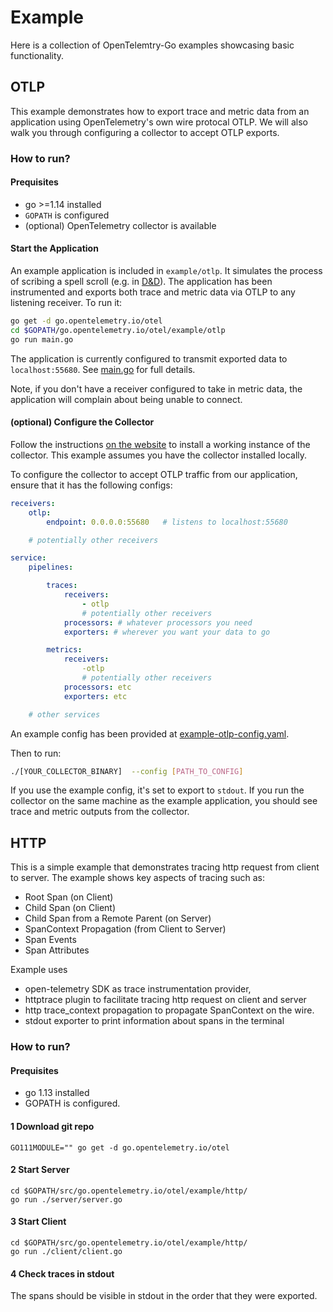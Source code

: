 # Example
Here is a collection of OpenTelemtry-Go examples showcasing basic functionality.

## OTLP
This example demonstrates how to export trace and metric data from an
application using OpenTelemetry's own wire protocal OTLP. We will also walk
you through configuring a collector to accept OTLP exports.

### How to run?

#### Prequisites
- go >=1.14 installed
- `GOPATH` is configured
- (optional) OpenTelemetry collector is available

#### Start the Application
An example application is included in `example/otlp`. It simulates the process
of scribing a spell scroll (e.g. in [D&D](https://roll20.net/compendium/dnd5e/Spell%20Scroll#content)).
The application has been instrumented and exports both trace and metric data
via OTLP to any listening receiver. To run it:

```sh
go get -d go.opentelemetry.io/otel
cd $GOPATH/go.opentelemetry.io/otel/example/otlp
go run main.go
```

The application is currently configured to transmit exported data to
`localhost:55680`. See [main.go](otlp/main.go) for full details.

Note, if you don't have a receiver configured to take in metric data, the
application will complain about being unable to connect.

#### (optional) Configure the Collector
Follow the instructions [on the
website](https://opentelemetry.io/docs/collector/about/) to install a working
instance of the collector. This example assumes you have the collector installed
locally.

To configure the collector to accept OTLP traffic from our application,
ensure that it has the following configs:

```yaml
receivers:
    otlp:
        endpoint: 0.0.0.0:55680   # listens to localhost:55680

    # potentially other receivers

service:
    pipelines:

        traces:
            receivers:
                - otlp
                # potentially other receivers
            processors: # whatever processors you need
            exporters: # wherever you want your data to go

        metrics:
            receivers:
                -otlp
                # potentially other receivers
            processors: etc
            exporters: etc

    # other services
```

An example config has been provided at
[example-otlp-config.yaml](otlp/example-otlp-config.yaml).

Then to run:
```sh
./[YOUR_COLLECTOR_BINARY]  --config [PATH_TO_CONFIG]
```

If you use the example config, it's set to export to `stdout`. If you run
the collector on the same machine as the example application, you should
see trace and metric outputs from the collector.



## HTTP
This is a simple example that demonstrates tracing http request from client to server. The example
shows key aspects of tracing such as:

- Root Span (on Client)
- Child Span (on Client)
- Child Span from a Remote Parent (on Server)
- SpanContext Propagation (from Client to Server)
- Span Events
- Span Attributes

Example uses
- open-telemetry SDK as trace instrumentation provider,
- httptrace plugin to facilitate tracing http request on client and server
- http trace_context propagation to propagate SpanContext on the wire.
- stdout exporter to print information about spans in the terminal

### How to run?

#### Prequisites

- go 1.13 installed
- GOPATH is configured.

#### 1 Download git repo
```
GO111MODULE="" go get -d go.opentelemetry.io/otel
```

#### 2 Start Server
```
cd $GOPATH/src/go.opentelemetry.io/otel/example/http/
go run ./server/server.go
```

#### 3 Start Client
```
cd $GOPATH/src/go.opentelemetry.io/otel/example/http/
go run ./client/client.go
```

#### 4 Check traces in stdout

The spans should be visible in stdout in the order that they were exported.
